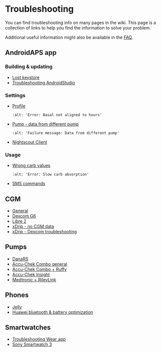 # Troubleshooting

You can find troubleshooting info on many pages in the wiki. This page is a collection of links to help you find the information to solve your problem.

Additional useful information might also be available in the [FAQ](../Getting-Started/FAQ.md).

## AndroidAPS app

### Building & updating

- [Lost keystore](../Installing-AndroidAPS/troubleshooting_androidstudio.md#lost-keystore)
- [Troubleshooting AndroidStudio](../Installing-AndroidAPS/troubleshooting_androidstudio.md)

### Settings

- [Profile](../Usage/Profiles.md#troubleshooting-profile-errors)

  ```{image} ../images/Screen_DifferentPump.png
  :alt: 'Error: Basal not aligned to hours'
  ```

- [Pump - data from different pump](../Installing-AndroidAPS/update3_0.html#failure-message-data-from-different-pump)

  ```{image} ../images/BasalNotAlignedToHours2.png
  :alt: 'Failure message: Data from different pump'
  ```

- [Nightscout Client](../Usage/Troubleshooting-NSClient.md)

### Usage

- [Wrong carb values](../Usage/COB-calculation.md#detection-of-wrong-cob-values)

  ```{image} ../images/Calculator_SlowCarbAbsorption.png
  :alt: 'Error: Slow carb absorption'
  ```

- [SMS commands](../Children/SMS-Commands.md#troubleshooting)

## CGM

- [General](../Hardware/GeneralCGMRecommendation.md#troubleshooting)
- [Dexcom G6](../Hardware/DexcomG6.html#troubleshooting-g6)
- [Libre 2](../Hardware/Libre2.html#experiences-and-troubleshooting)
- [xDrip - no CGM data](../Configuration/xdrip.md#identify-receiver)
- [xDrip - Dexcom troubleshooting](../Configuration/xdrip.md#troubleshooting-dexcom-g5-g6-and-xdrip)

## Pumps

- [DanaRS](../Configuration/DanaRS-Insulin-Pump.md#dana-rs-specific-errors)
- [Accu-Chek Combo general](../Usage/Accu-Chek-Combo-Tips-for-Basic-usage.md)
- [Accu-Chek Combo + Ruffy](../Configuration/Accu-Chek-Combo-Pump.md#why-pairing-with-the-pump-does-not-work-with-the-app-ruffy)
- [Accu-Chek Insight](../Configuration/Accu-Chek-Insight-Pump.md#insight-specific-errors)
- [Medtronic + RileyLink](../Configuration/MedtronicPump.md#what-to-do-if-i-loose-connection-to-rileylink-and-or-pump)

## Phones

- [Jelly](../Usage/jelly.md)
- [Huawei bluetooth & battery optimization](../Usage/huawei.md)

## Smartwatches

- [Troubleshooting Wear app](../Configuration/Watchfaces.md#troubleshooting-the-wear-app)
- [Sony Smartwatch 3](../Usage/SonySW3.html)
